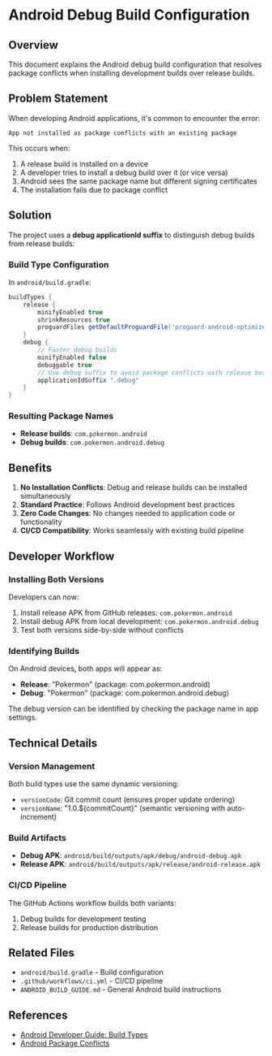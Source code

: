 # Android Debug Build Configuration

## Overview

This document explains the Android debug build configuration that resolves package conflicts when installing development builds over release builds.

## Problem Statement

When developing Android applications, it's common to encounter the error:
```
App not installed as package conflicts with an existing package
```

This occurs when:
1. A release build is installed on a device
2. A developer tries to install a debug build over it (or vice versa)
3. Android sees the same package name but different signing certificates
4. The installation fails due to package conflict

## Solution

The project uses a **debug applicationId suffix** to distinguish debug builds from release builds:

### Build Type Configuration

In `android/build.gradle`:

```gradle
buildTypes {
    release {
        minifyEnabled true
        shrinkResources true
        proguardFiles getDefaultProguardFile('proguard-android-optimize.txt'), 'proguard-rules.pro'
    }
    debug {
        // Faster debug builds
        minifyEnabled false
        debuggable true
        // Use debug suffix to avoid package conflicts with release builds
        applicationIdSuffix ".debug"
    }
}
```

### Resulting Package Names

- **Release builds**: `com.pokermon.android`
- **Debug builds**: `com.pokermon.android.debug`

## Benefits

1. **No Installation Conflicts**: Debug and release builds can be installed simultaneously
2. **Standard Practice**: Follows Android development best practices
3. **Zero Code Changes**: No changes needed to application code or functionality
4. **CI/CD Compatibility**: Works seamlessly with existing build pipeline

## Developer Workflow

### Installing Both Versions

Developers can now:
1. Install release APK from GitHub releases: `com.pokermon.android`
2. Install debug APK from local development: `com.pokermon.android.debug`
3. Test both versions side-by-side without conflicts

### Identifying Builds

On Android devices, both apps will appear as:
- **Release**: "Pokermon" (package: com.pokermon.android)
- **Debug**: "Pokermon" (package: com.pokermon.android.debug)

The debug version can be identified by checking the package name in app settings.

## Technical Details

### Version Management

Both build types use the same dynamic versioning:
- `versionCode`: Git commit count (ensures proper update ordering)
- `versionName`: "1.0.${commitCount}" (semantic versioning with auto-increment)

### Build Artifacts

- **Debug APK**: `android/build/outputs/apk/debug/android-debug.apk`
- **Release APK**: `android/build/outputs/apk/release/android-release.apk`

### CI/CD Pipeline

The GitHub Actions workflow builds both variants:
1. Debug builds for development testing
2. Release builds for production distribution

## Related Files

- `android/build.gradle` - Build configuration
- `.github/workflows/ci.yml` - CI/CD pipeline
- `ANDROID_BUILD_GUIDE.md` - General Android build instructions

## References

- [Android Developer Guide: Build Types](https://developer.android.com/studio/build/build-variants#build-types)
- [Android Package Conflicts](https://developer.android.com/guide/topics/manifest/manifest-element#package)